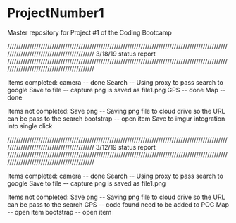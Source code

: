 # ProjectNumber1
Master repository for Project #1 of the Coding Bootcamp


//////////////////////////////////////////////////////////////////////////////////////////////////////////////////////////////////////////
3/18/19 status report
//////////////////////////////////////////////////////////////////////////////////////////////////////////////////////////////////////////

Items completed: camera -- done
                 Search -- Using proxy to pass search to google
                 Save to file -- capture png is saved as file1.png
                 GPS -- done
                 Map -- done
                 
Items not completed: Save png -- Saving png file to cloud drive so the URL can be pass to the search 
                 bootstrap -- open item
                 Save to imgur
                 integration into single click


//////////////////////////////////////////////////////////////////////////////////////////////////////////////////////////////////////////
3/12/19 status report
//////////////////////////////////////////////////////////////////////////////////////////////////////////////////////////////////////////

Items completed: camera -- done
                 Search -- Using proxy to pass search to google
                 Save to file -- capture png is saved as file1.png
                 
Items not completed: Save png -- Saving png file to cloud drive so the URL can be pass to the search 
                 GPS -- code found need to be added to POC
                 Map -- open item
                 bootstrap -- open item


